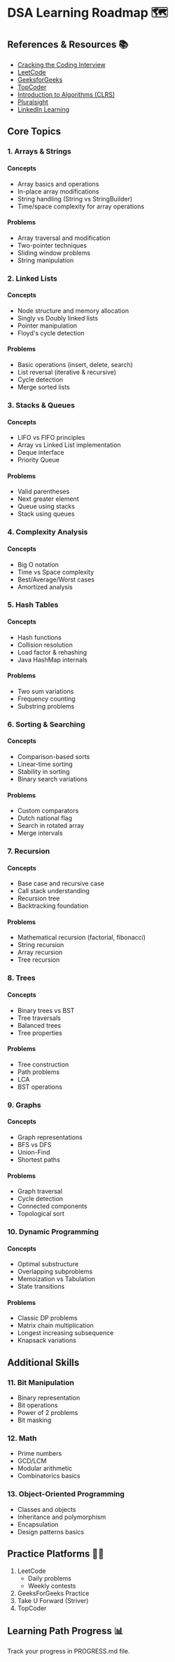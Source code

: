 # DSA Learning Roadmap 🗺️

## References & Resources 📚
- [Cracking the Coding Interview](https://www.crackingthecodinginterview.com/)
- [LeetCode](https://leetcode.com/)
- [GeeksforGeeks](https://www.geeksforgeeks.org/)
- [TopCoder](https://www.topcoder.com/)
- [Introduction to Algorithms (CLRS)](https://mitpress.mit.edu/books/introduction-algorithms-fourth-edition)
- [Pluralsight](https://www.pluralsight.com/)
- [LinkedIn Learning](https://www.linkedin.com/learning/)

## Core Topics

### 1. Arrays & Strings
#### Concepts
- Array basics and operations
- In-place array modifications
- String handling (String vs StringBuilder)
- Time/space complexity for array operations

#### Problems
- Array traversal and modification
- Two-pointer techniques
- Sliding window problems
- String manipulation

### 2. Linked Lists
#### Concepts
- Node structure and memory allocation
- Singly vs Doubly linked lists
- Pointer manipulation
- Floyd's cycle detection

#### Problems
- Basic operations (insert, delete, search)
- List reversal (iterative & recursive)
- Cycle detection
- Merge sorted lists

### 3. Stacks & Queues
#### Concepts
- LIFO vs FIFO principles
- Array vs Linked List implementation
- Deque interface
- Priority Queue

#### Problems
- Valid parentheses
- Next greater element
- Queue using stacks
- Stack using queues

### 4. Complexity Analysis
#### Concepts
- Big O notation
- Time vs Space complexity
- Best/Average/Worst cases
- Amortized analysis

### 5. Hash Tables
#### Concepts
- Hash functions
- Collision resolution
- Load factor & rehashing
- Java HashMap internals

#### Problems
- Two sum variations
- Frequency counting
- Substring problems

### 6. Sorting & Searching
#### Concepts
- Comparison-based sorts
- Linear-time sorting
- Stability in sorting
- Binary search variations

#### Problems
- Custom comparators
- Dutch national flag
- Search in rotated array
- Merge intervals

### 7. Recursion
#### Concepts
- Base case and recursive case
- Call stack understanding
- Recursion tree
- Backtracking foundation

#### Problems
- Mathematical recursion (factorial, fibonacci)
- String recursion
- Array recursion
- Tree recursion

### 8. Trees
#### Concepts
- Binary trees vs BST
- Tree traversals
- Balanced trees
- Tree properties

#### Problems
- Tree construction
- Path problems
- LCA
- BST operations

### 9. Graphs
#### Concepts
- Graph representations
- BFS vs DFS
- Union-Find
- Shortest paths

#### Problems
- Graph traversal
- Cycle detection
- Connected components
- Topological sort

### 10. Dynamic Programming
#### Concepts
- Optimal substructure
- Overlapping subproblems
- Memoization vs Tabulation
- State transitions

#### Problems
- Classic DP problems
- Matrix chain multiplication
- Longest increasing subsequence
- Knapsack variations

## Additional Skills

### 11. Bit Manipulation
- Binary representation
- Bit operations
- Power of 2 problems
- Bit masking

### 12. Math
- Prime numbers
- GCD/LCM
- Modular arithmetic
- Combinatorics basics

### 13. Object-Oriented Programming
- Classes and objects
- Inheritance and polymorphism
- Encapsulation
- Design patterns basics

## Practice Platforms 🏃‍♂️
1. LeetCode
   - Daily problems
   - Weekly contests
2. GeeksForGeeks Practice
3. Take U Forward (Striver)
4. TopCoder

## Learning Path Progress 📊
Track your progress in PROGRESS.md file.
